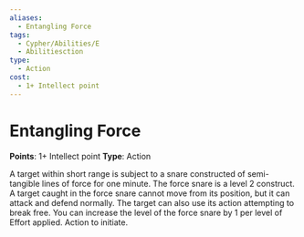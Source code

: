```yaml
---
aliases:
  - Entangling Force
tags:
  - Cypher/Abilities/E
  - Abilitiesction
type:
  - Action
cost:
  - 1+ Intellect point
---
```


# Entangling Force

**Points**: 1+ Intellect point
**Type**: Action

A target within short range is subject to a snare constructed of semi-tangible lines of force for one minute. The force snare is a level 2 construct. A target caught in the force snare cannot move from its position, but it can attack and defend normally. The target can also use its action attempting to break free. You can increase the level of the force snare by 1 per level of Effort applied. Action to initiate.
